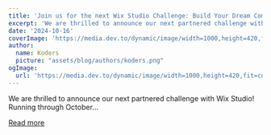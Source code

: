 ```yaml
---
title: 'Join us for the next Wix Studio Challenge: Build Your Dream Community Platform!'
excerpt: 'We are thrilled to announce our next partnered challenge with Wix Studio!  Running through October...'
date: '2024-10-16'
coverImage: 'https://media.dev.to/dynamic/image/width=1000,height=420,fit=cover,gravity=auto,format=auto/https%3A%2F%2Fdev-to-uploads.s3.amazonaws.com%2Fuploads%2Farticles%2Fbms3ygn1m60hvte1xiha.png'
author:
  name: Koders
  picture: "assets/blog/authors/koders.png"
ogImage:
  url: 'https://media.dev.to/dynamic/image/width=1000,height=420,fit=cover,gravity=auto,format=auto/https%3A%2F%2Fdev-to-uploads.s3.amazonaws.com%2Fuploads%2Farticles%2Fbms3ygn1m60hvte1xiha.png'
---
```


We are thrilled to announce our next partnered challenge with Wix Studio!  Running through October...

[Read more](https://dev.to/devteam/join-us-for-the-next-wix-studio-challenge-build-your-dream-community-platform-5aoc)
